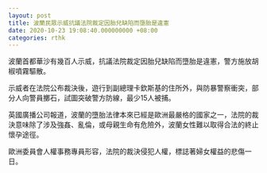 ```yaml
---
layout: post
title: 波蘭民眾示威抗議法院裁定因胎兒缺陷而墮胎是違憲
date: 2020-10-23 19:08:40.000000000 +08:00
categories: rthk
---
```


波蘭首都華沙有幾百人示威，抗議法院裁定因胎兒缺陷而墮胎是違憲，警方施放胡椒噴霧驅散。

示威者在法院公布裁決後，遊行到副總理卡欽斯基的住所外，與防暴警察衝突，部分人向警員擲石，試圖突破警方防線，最少15人被捕。

英國廣播公司報道，波蘭的墮胎法律本來已經是歐洲最嚴格的國家之一，法院的裁決意味除了涉及強姦、亂倫，或母親生命有危險外，波蘭女性難以取得合法的終止懷孕途徑。

歐洲委員會人權事務專員形容，法院的裁決侵犯人權，標誌著婦女權益的悲傷一日。
